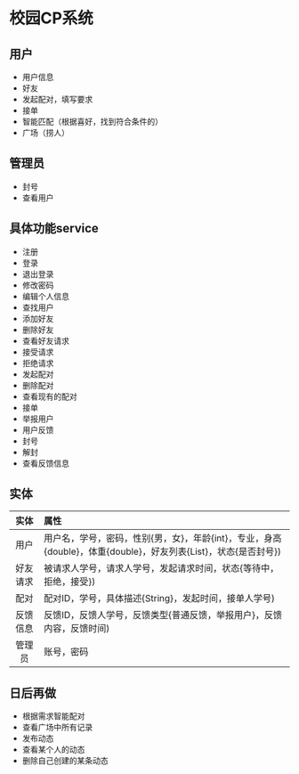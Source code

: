 # 校园CP系统

## 用户

- 用户信息
- 好友
- 发起配对，填写要求
- 接单
- 智能匹配（根据喜好，找到符合条件的）
- 广场（捞人）

## 管理员

- 封号
- 查看用户

## 具体功能service

- 注册
- 登录
- 退出登录
- 修改密码
- 编辑个人信息
- 查找用户
- 添加好友
- 删除好友
- 查看好友请求
- 接受请求
- 拒绝请求
- 发起配对
- 删除配对
- 查看现有的配对
- 接单
- 举报用户
- 用户反馈
- 封号
- 解封
- 查看反馈信息

## 实体

| 实体 | 属性 |
| :---: | :--- |
|用户|用户名，学号，密码，性别{男，女}，年龄{int}，专业，身高{double}，体重{double}，好友列表{List}，状态{是否封号})|
|好友请求|被请求人学号，请求人学号，发起请求时间，状态{等待中，拒绝，接受})|
|配对|配对ID，学号，具体描述{String}，发起时间，接单人学号)|
|反馈信息|反馈ID，反馈人学号，反馈类型{普通反馈，举报用户}，反馈内容，反馈时间)|
|管理员|账号，密码|

## 日后再做

- 根据需求智能配对
- 查看广场中所有记录
- 发布动态
- 查看某个人的动态
- 删除自己创建的某条动态